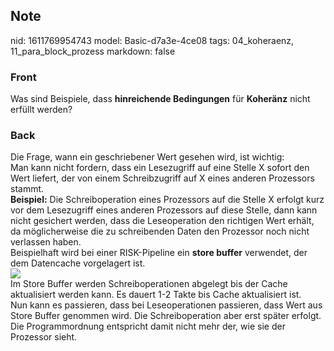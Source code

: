 ## Note
nid: 1611769954743
model: Basic-d7a3e-4ce08
tags: 04_koheraenz, 11_para_block_prozess
markdown: false

### Front
Was sind Beispiele, dass <b>hinreichende Bedingungen</b> für
<b>Koheränz</b> nicht erfüllt werden?

### Back
<div>
  Die Frage, wann ein geschriebener Wert gesehen wird, ist wichtig:
</div>
<div>
  Man kann nicht fordern, dass ein Lesezugriff auf eine Stelle X
  sofort den Wert liefert, der von einem Schreibzugriff auf X eines
  anderen Prozessors stammt.
</div>
<div>
  <b>Beispiel:</b> Die Schreiboperation eines Prozessors auf die
  Stelle X erfolgt kurz vor dem Lesezugriff eines anderen
  Prozessors auf diese Stelle, dann kann nicht gesichert werden,
  dass die Leseoperation den richtigen Wert erhält, da
  möglicherweise die zu schreibenden Daten den Prozessor noch nicht
  verlassen haben.
</div>
<div>
  Beispielhaft wird bei einer RISK-Pipeline ein <b>store buffer</b>
  verwendet, der dem Datencache vorgelagert ist.
</div>
<div><img src="25751457.png"></div>
<div>
  Im Store Buffer werden Schreiboperationen abgelegt bis der Cache
  aktualisiert werden kann. Es dauert 1-2 Takte bis Cache
  aktualisiert ist.
</div>
<div>
  Nun kann es passieren, dass bei Leseoperationen passieren, dass
  Wert aus Store Buffer genommen wird. Die Schreiboperation aber
  erst später erfolgt.
</div>
<div>
  Die Programmordnung entspricht damit nicht mehr der, wie sie der
  Prozessor sieht.
</div>
